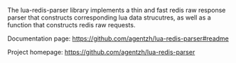 <!---
    @title         Lua Redis Parser Library
    @creator       Yichun Zhang
    @created       2011-08-11 02:10 GMT
    @modifier      Yichun Zhang
    @modifier_link yichun-zhang
    @modified      2013-10-17 23:35 GMT
    @changes       4
--->

The lua-redis-parser library implements a thin and fast redis raw response parser
that constructs corresponding lua data strucutres, as well as a function that
constructs redis raw requests.

Documentation page: https://github.com/agentzh/lua-redis-parser#readme

Project homepage: https://github.com/agentzh/lua-redis-parser
